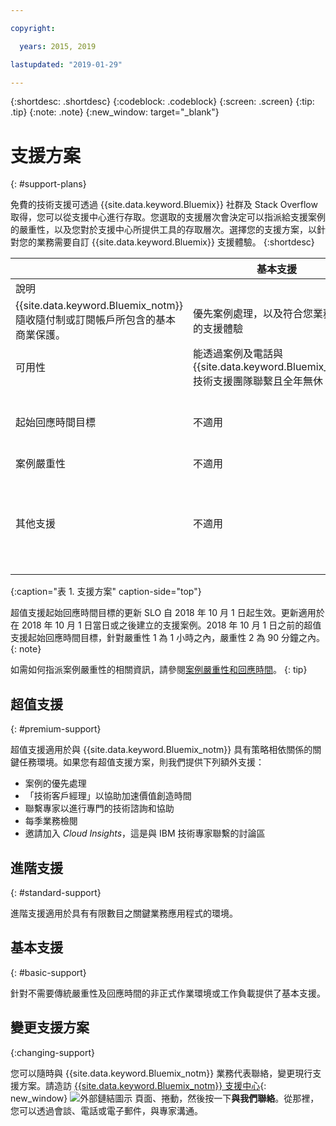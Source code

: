 ```yaml
---

copyright:

  years: 2015, 2019 

lastupdated: "2019-01-29"

---
```



{:shortdesc: .shortdesc}
{:codeblock: .codeblock}
{:screen: .screen}
{:tip: .tip}
{:note: .note}
{:new_window: target="_blank"}

# 支援方案
{: #support-plans}

免費的技術支援可透過 {{site.data.keyword.Bluemix}} 社群及 Stack Overflow 取得，您可以從支援中心進行存取。您選取的支援層次會決定可以指派給支援案例的嚴重性，以及您對於支援中心所提供工具的存取層次。選擇您的支援方案，以針對您的業務需要自訂 {{site.data.keyword.Bluemix}} 支援體驗。
{:shortdesc}

|  |基本支援|進階支援|超值支援|
|-------------|-------------|-------------|-------------|
|說明
|	{{site.data.keyword.Bluemix_notm}} 隨收隨付制或訂閱帳戶所包含的基本商業保護。|優先案例處理，以及符合您業務需要的支援體驗|符合您業務成果的客戶參與，以加快價值創造時間|
|可用性|能透過案例及電話與 {{site.data.keyword.Bluemix_notm}} 技術支援團隊聯繫且全年無休|能透過案例、電話及會談與 {{site.data.keyword.Bluemix_notm}} 技術支援團隊聯繫且全年無休|能透過案例、電話及會談與 {{site.data.keyword.Bluemix_notm}} 技術支援團隊聯繫且全年無休|
|起始回應時間目標|不適用|嚴重性 1：少於一小時<br/> 嚴重性 2：少於二小時<br/> 嚴重性 3：少於四小時<br/> 嚴重性 4：少於八小時|嚴重性 1：少於 15 分鐘<br/> 嚴重性 2：少於 1 小時<br/> 嚴重性 3：少於二小時<br/> 嚴重性 4：少於四小時|
|案例嚴重性|不適用|有案例嚴重性分級可用|有案例嚴重性分級可用|
|其他支援|不適用|不適用|指派技術客戶經理<br/> <br/> 每季業務檢閱<br/><br/> 能與專家聯繫<br/> <br/> 邀請加入 Cloud Insights |
{:caption="表 1. 支援方案" caption-side="top"}

超值支援起始回應時間目標的更新 SLO 自 2018 年 10 月 1 日起生效。更新適用於在 2018 年 10 月 1 日當日或之後建立的支援案例。2018 年 10 月 1 日之前的超值支援起始回應時間目標，針對嚴重性 1 為 1 小時之內，嚴重性 2 為 90 分鐘之內。
{: note}

如需如何指派案例嚴重性的相關資訊，請參閱[案例嚴重性和回應時間](/docs/get-support?topic=get-support-support-case-severity#support-case-severity)。
{: tip} 

## 超值支援
{: #premium-support}

超值支援適用於與 {{site.data.keyword.Bluemix_notm}} 具有策略相依關係的關鍵任務環境。如果您有超值支援方案，則我們提供下列額外支援：
  * 案例的優先處理
  * 「技術客戶經理」以協助加速價值創造時間
  * 聯繫專家以進行專門的技術諮詢和協助
  * 每季業務檢閱
  * 邀請加入 *Cloud Insights*，這是與 IBM 技術專家聯繫的討論區

## 進階支援
{: #standard-support}

進階支援適用於具有有限數目之關鍵業務應用程式的環境。

## 基本支援
{: #basic-support}

針對不需要傳統嚴重性及回應時間的非正式作業環境或工作負載提供了基本支援。

## 變更支援方案
{:changing-support}

您可以隨時與 {{site.data.keyword.Bluemix_notm}} 業務代表聯絡，變更現行支援方案。請造訪 [{{site.data.keyword.Bluemix_notm}} 支援中心](https://www.ibm.com/cloud/support){: new_window} ![外部鏈結圖示](../icons/launch-glyph.svg "外部鏈結圖示") 頁面、捲動，然後按一下**與我們聯絡**。從那裡，您可以透過會談、電話或電子郵件，與專家溝通。  


